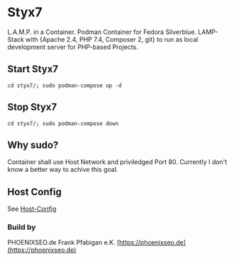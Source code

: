 # Styx7
L.A.M.P. in a Container. Podman Container for Fedora Silverblue. LAMP-Stack with {Apache 2.4, PHP 7.4, Composer 2, git} to run as local development server for PHP-based Projects.

## Start Styx7

```
cd styx7/; sudo podman-compose up -d
```

## Stop Styx7

```
cd styx7/; sudo podman-compose down
```

## Why sudo?
Container shall use Host Network and priviledged Port 80.
Currently I don't know a better way to achive this goal.

## Host Config
See [Host-Config](./docs/host.md)

### Build by
PHOENIXSEO.de Frank Pfabigan e.K.
[https://phoenixseo.de](https://phoenixseo.de)
